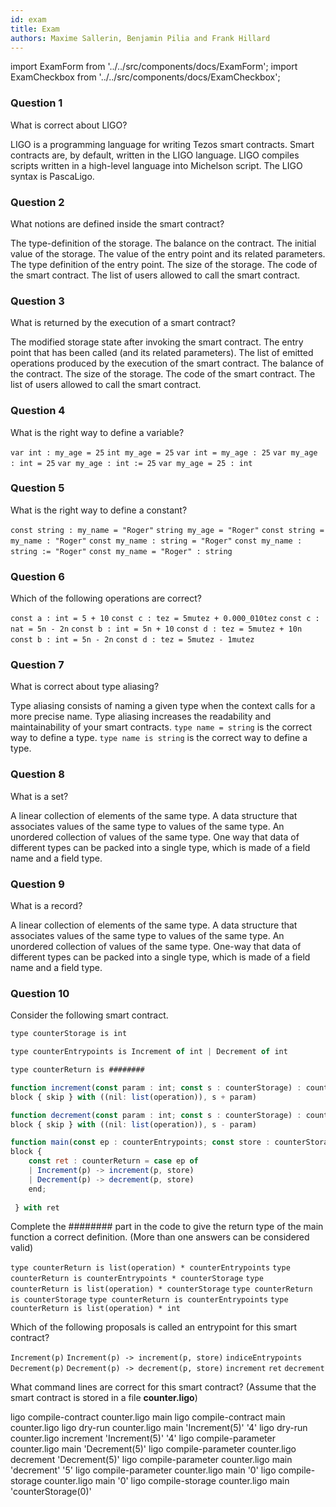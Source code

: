 ```yaml
---
id: exam
title: Exam
authors: Maxime Sallerin, Benjamin Pilia and Frank Hillard
---
```


import ExamForm from '../../src/components/docs/ExamForm';
import ExamCheckbox from '../../src/components/docs/ExamCheckbox';

<ExamForm moduleName="LIGO">

### Question 1

What is correct about LIGO?

<ExamCheckbox name="00" isCorrect="true">LIGO is a programming language for writing Tezos smart contracts.</ExamCheckbox>
<ExamCheckbox name="01" isCorrect="false">Smart contracts are, by default, written in the LIGO language.</ExamCheckbox>
<ExamCheckbox name="02" isCorrect="true">LIGO compiles scripts written in a high-level language into Michelson script.</ExamCheckbox>
<ExamCheckbox name="03" isCorrect="false">The LIGO syntax is PascaLigo.</ExamCheckbox>

### Question 2

What notions are defined inside the smart contract?

<ExamCheckbox name="10" isCorrect="true">The type-definition of the storage.</ExamCheckbox>
<ExamCheckbox name="11" isCorrect="false">The balance on the contract.</ExamCheckbox>
<ExamCheckbox name="12" isCorrect="false">The initial value of the storage.</ExamCheckbox>
<ExamCheckbox name="13" isCorrect="false">The value of the entry point and its related parameters.</ExamCheckbox>
<ExamCheckbox name="14" isCorrect="true">The type definition of the entry point.</ExamCheckbox>
<ExamCheckbox name="15" isCorrect="false">The size of the storage.</ExamCheckbox>
<ExamCheckbox name="16" isCorrect="true">The code of the smart contract.</ExamCheckbox>
<ExamCheckbox name="17" isCorrect="false">The list of users allowed to call the smart contract.</ExamCheckbox>

### Question 3

What is returned by the execution of a smart contract?

<ExamCheckbox name="20" isCorrect="true">The modified storage state after invoking the smart contract.</ExamCheckbox>
<ExamCheckbox name="21" isCorrect="false">The entry point that has been called (and its related parameters).</ExamCheckbox>
<ExamCheckbox name="22" isCorrect="true">The list of emitted operations produced by the execution of the smart contract.</ExamCheckbox>
<ExamCheckbox name="23" isCorrect="false">The balance of the contract.</ExamCheckbox>
<ExamCheckbox name="24" isCorrect="false">The size of the storage.</ExamCheckbox>
<ExamCheckbox name="25" isCorrect="false">The code of the smart contract.</ExamCheckbox>
<ExamCheckbox name="26" isCorrect="false">The list of users allowed to call the smart contract.</ExamCheckbox>

### Question 4

What is the right way to define a variable?

<ExamCheckbox name="30" isCorrect="false">`var int : my_age = 25`</ExamCheckbox>
<ExamCheckbox name="31" isCorrect="false">`int my_age = 25`</ExamCheckbox>
<ExamCheckbox name="32" isCorrect="false">`var int = my_age : 25`</ExamCheckbox>
<ExamCheckbox name="33" isCorrect="false">`var my_age : int = 25`</ExamCheckbox>
<ExamCheckbox name="34" isCorrect="true">`var my_age : int := 25`</ExamCheckbox>
<ExamCheckbox name="35" isCorrect="false">`var my_age = 25 : int`</ExamCheckbox>

### Question 5

What is the right way to define a constant?

<ExamCheckbox name="40" isCorrect="false">`const string : my_name = "Roger"`</ExamCheckbox>
<ExamCheckbox name="41" isCorrect="false">`string my_age = "Roger"`</ExamCheckbox>
<ExamCheckbox name="42" isCorrect="false">`const string = my_name : "Roger"`</ExamCheckbox>
<ExamCheckbox name="43" isCorrect="true">`const my_name : string = "Roger"`</ExamCheckbox>
<ExamCheckbox name="44" isCorrect="false">`const my_name : string := "Roger"`</ExamCheckbox>
<ExamCheckbox name="45" isCorrect="false">`const my_name = "Roger" : string`</ExamCheckbox>

### Question 6

Which of the following operations are correct?

<ExamCheckbox name="50" isCorrect="true">`const a : int = 5 + 10`</ExamCheckbox>
<ExamCheckbox name="51" isCorrect="true">`const c : tez = 5mutez + 0.000_010tez`</ExamCheckbox>
<ExamCheckbox name="52" isCorrect="false">`const c : nat = 5n - 2n`</ExamCheckbox>
<ExamCheckbox name="53" isCorrect="true">`const b : int = 5n + 10`</ExamCheckbox>
<ExamCheckbox name="54" isCorrect="false">`const d : tez = 5mutez + 10n`</ExamCheckbox>
<ExamCheckbox name="55" isCorrect="true">`const b : int = 5n - 2n`</ExamCheckbox>
<ExamCheckbox name="56" isCorrect="true">`const d : tez = 5mutez - 1mutez`</ExamCheckbox>

### Question 7

What is correct about type aliasing?

<ExamCheckbox name="60" isCorrect="true">Type aliasing consists of naming a given type when the context calls for a more precise name.</ExamCheckbox>
<ExamCheckbox name="61" isCorrect="true">Type aliasing increases the readability and maintainability of your smart contracts.</ExamCheckbox>
<ExamCheckbox name="62" isCorrect="false">`type name = string` is the correct way to define a type.</ExamCheckbox>
<ExamCheckbox name="63" isCorrect="true">`type name is string` is the correct way to define a type.</ExamCheckbox>

### Question 8

What is a set?

<ExamCheckbox name="70" isCorrect="false">A linear collection of elements of the same type.</ExamCheckbox>
<ExamCheckbox name="71" isCorrect="false">A data structure that associates values of the same type to values of the same type.</ExamCheckbox>
<ExamCheckbox name="72" isCorrect="true">An unordered collection of values of the same type.</ExamCheckbox>
<ExamCheckbox name="73" isCorrect="false">One way that data of different types can be packed into a single type, which is made of a field name and a field type.</ExamCheckbox>

### Question 9

What is a record?

<ExamCheckbox name="80" isCorrect="false">A linear collection of elements of the same type.</ExamCheckbox>
<ExamCheckbox name="81" isCorrect="false">A data structure that associates values of the same type to values of the same type.</ExamCheckbox>
<ExamCheckbox name="82" isCorrect="false">An unordered collection of values of the same type.</ExamCheckbox>
<ExamCheckbox name="83" isCorrect="true">One-way that data of different types can be packed into a single type, which is made of a field name and a field type.</ExamCheckbox>

### Question 10

Consider the following smart contract.

```js
type counterStorage is int

type counterEntrypoints is Increment of int | Decrement of int

type counterReturn is ########

function increment(const param : int; const s : counterStorage) : counterReturn is 
block { skip } with ((nil: list(operation)), s + param)

function decrement(const param : int; const s : counterStorage) : counterReturn is 
block { skip } with ((nil: list(operation)), s - param)

function main(const ep : counterEntrypoints; const store : counterStorage) : counterReturn is
block { 
    const ret : counterReturn = case ep of 
    | Increment(p) -> increment(p, store)
    | Decrement(p) -> decrement(p, store)
    end;
    
 } with ret
```

Complete the ######## part in the code to give the return type of the main function a correct definition.
(More than one answers can be considered valid)

<ExamCheckbox name="90" isCorrect="false">`type counterReturn is list(operation) * counterEntrypoints`</ExamCheckbox>
<ExamCheckbox name="91" isCorrect="false">`type counterReturn is counterEntrypoints * counterStorage`</ExamCheckbox>
<ExamCheckbox name="92" isCorrect="true">`type counterReturn is list(operation) * counterStorage`</ExamCheckbox>
<ExamCheckbox name="93" isCorrect="false">`type counterReturn is counterStorage`</ExamCheckbox>
<ExamCheckbox name="94" isCorrect="false">`type counterReturn is counterEntrypoints`</ExamCheckbox>
<ExamCheckbox name="95" isCorrect="true">`type counterReturn is list(operation) * int`</ExamCheckbox>

Which of the following proposals is called an entrypoint for this smart contract?

<ExamCheckbox name="100" isCorrect="false">`Increment(p)`</ExamCheckbox>
<ExamCheckbox name="101" isCorrect="false">`Increment(p) -> increment(p, store)`</ExamCheckbox>
<ExamCheckbox name="102" isCorrect="false">`indiceEntrypoints`</ExamCheckbox>
<ExamCheckbox name="103" isCorrect="false">`Decrement(p)`</ExamCheckbox>
<ExamCheckbox name="104" isCorrect="false">`Decrement(p) -> decrement(p, store)`</ExamCheckbox>
<ExamCheckbox name="105" isCorrect="true">`increment`</ExamCheckbox>
<ExamCheckbox name="106" isCorrect="false">`ret`</ExamCheckbox>
<ExamCheckbox name="107" isCorrect="true">`decrement`</ExamCheckbox>

What command lines are correct for this smart contract?
(Assume that the smart contract is stored in a file **counter.ligo**)

<ExamCheckbox name="110" isCorrect="true">ligo compile-contract counter.ligo main</ExamCheckbox>
<ExamCheckbox name="111" isCorrect="false">ligo compile-contract main counter.ligo</ExamCheckbox>
<ExamCheckbox name="112" isCorrect="true">ligo dry-run counter.ligo main 'Increment(5)' '4'</ExamCheckbox>
<ExamCheckbox name="113" isCorrect="false">ligo dry-run counter.ligo increment 'Increment(5)' '4'</ExamCheckbox>
<ExamCheckbox name="114" isCorrect="true">ligo compile-parameter counter.ligo main 'Decrement(5)'</ExamCheckbox>
<ExamCheckbox name="115" isCorrect="false">ligo compile-parameter counter.ligo decrement 'Decrement(5)'</ExamCheckbox>
<ExamCheckbox name="116" isCorrect="false">ligo compile-parameter counter.ligo main 'decrement' '5'</ExamCheckbox>
<ExamCheckbox name="117" isCorrect="false">ligo compile-parameter counter.ligo main '0'</ExamCheckbox>
<ExamCheckbox name="118" isCorrect="true">ligo compile-storage counter.ligo main '0'</ExamCheckbox>
<ExamCheckbox name="119" isCorrect="false">ligo compile-storage counter.ligo main 'counterStorage(0)'</ExamCheckbox>

</ExamForm>